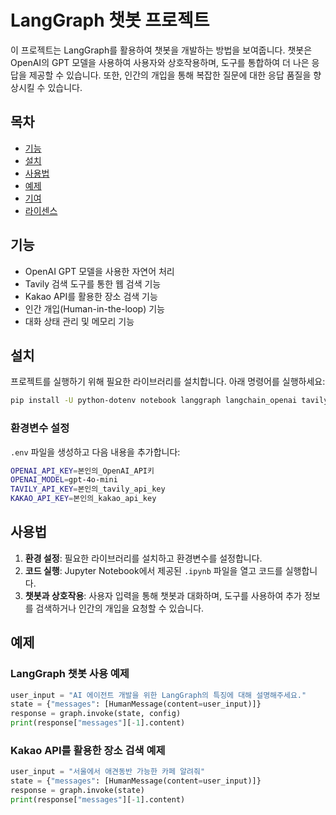 # LangGraph 챗봇 프로젝트

이 프로젝트는 LangGraph를 활용하여 챗봇을 개발하는 방법을 보여줍니다. 챗봇은 OpenAI의 GPT 모델을 사용하여 사용자와 상호작용하며, 도구를 통합하여 더 나은 응답을 제공할 수 있습니다. 또한, 인간의 개입을 통해 복잡한 질문에 대한 응답 품질을 향상시킬 수 있습니다.

## 목차
- [기능](#기능)
- [설치](#설치)
- [사용법](#사용법)
- [예제](#예제)
- [기여](#기여)
- [라이센스](#라이센스)

## 기능
- OpenAI GPT 모델을 사용한 자연어 처리
- Tavily 검색 도구를 통한 웹 검색 기능
- Kakao API를 활용한 장소 검색 기능
- 인간 개입(Human-in-the-loop) 기능
- 대화 상태 관리 및 메모리 기능

## 설치

프로젝트를 실행하기 위해 필요한 라이브러리를 설치합니다. 아래 명령어를 실행하세요:

```bash
pip install -U python-dotenv notebook langgraph langchain_openai tavily-python langchain_community
```

### 환경변수 설정

`.env` 파일을 생성하고 다음 내용을 추가합니다:

```bash
OPENAI_API_KEY=본인의_OpenAI_API키
OPENAI_MODEL=gpt-4o-mini
TAVILY_API_KEY=본인의_tavily_api_key
KAKAO_API_KEY=본인의_kakao_api_key
```

## 사용법

1. **환경 설정**: 필요한 라이브러리를 설치하고 환경변수를 설정합니다.
2. **코드 실행**: Jupyter Notebook에서 제공된 `.ipynb` 파일을 열고 코드를 실행합니다.
3. **챗봇과 상호작용**: 사용자 입력을 통해 챗봇과 대화하며, 도구를 사용하여 추가 정보를 검색하거나 인간의 개입을 요청할 수 있습니다.

## 예제

### LangGraph 챗봇 사용 예제

```python
user_input = "AI 에이전트 개발을 위한 LangGraph의 특징에 대해 설명해주세요."
state = {"messages": [HumanMessage(content=user_input)]}
response = graph.invoke(state, config)
print(response["messages"][-1].content)
```

### Kakao API를 활용한 장소 검색 예제

```python
user_input = "서울에서 애견동반 가능한 카페 알려줘"
state = {"messages": [HumanMessage(content=user_input)]}
response = graph.invoke(state)
print(response["messages"][-1].content)
```
